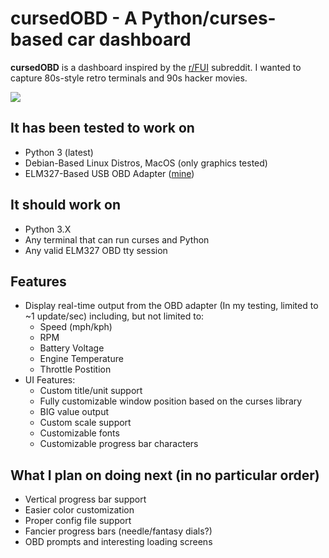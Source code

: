 # cursedOBD - A Python/curses-based car dashboard

**cursedOBD** is a dashboard inspired by the [r/FUI](https://reddit.com/r/FUI) subreddit. I wanted to capture 80s-style retro terminals and 90s hacker movies.

![](preview.gif)

## **It has been tested to work on**
* Python 3 (latest)
* Debian-Based Linux Distros, MacOS (only graphics tested)
* ELM327-Based USB OBD Adapter ([mine](https://www.amazon.com/gp/B07Y5B5WLV))

## **It should work on**
* Python 3.X
* Any terminal that can run curses and Python
* Any valid ELM327 OBD tty session

## **Features**
* Display real-time output from the OBD adapter (In my testing, limited to ~1 update/sec) including, but not limited to:
  * Speed (mph/kph)
  * RPM
  * Battery Voltage
  * Engine Temperature
  * Throttle Postition
* UI Features:
  * Custom title/unit support
  * Fully customizable window position based on the curses library
  * BIG value output
  * Custom scale support
  * Customizable fonts
  * Customizable progress bar characters

## **What I plan on doing next (in no particular order)**
* Vertical progress bar support
* Easier color customization
* Proper config file support
* Fancier progress bars (needle/fantasy dials?)
* OBD prompts and interesting loading screens
